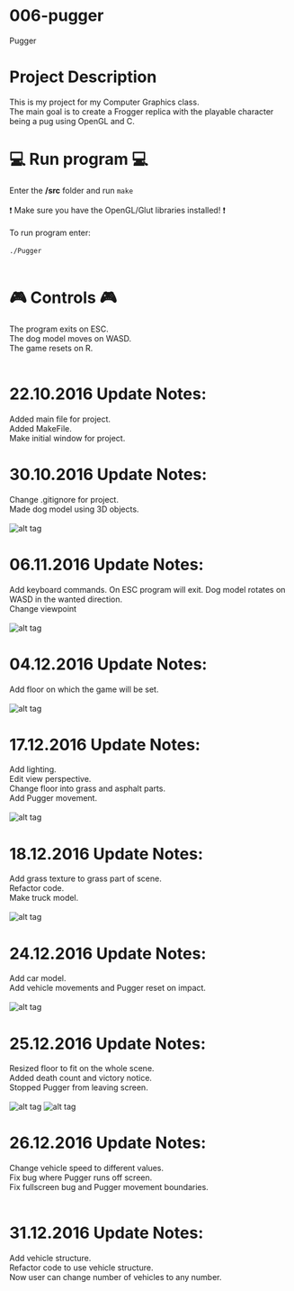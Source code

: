 # 006-pugger
Pugger

# Project Description
This is my project for my Computer Graphics class. <br />
The main goal is to create a Frogger replica with the playable character being a pug using OpenGL and C. <br />

# :computer: Run program :computer:
Enter the **/src** folder and run `make` <br /> <br />
:exclamation: Make sure you have the OpenGL/Glut libraries installed! :exclamation: <br /> <br />
To run program enter:  <br /> <br />
`./Pugger` <br /> <br />

# :video_game: Controls :video_game:
The program exits on ESC. <br />
The dog model moves on WASD. <br />
The game resets on R. <br /> <br />

# 22.10.2016 Update Notes:
Added main file for project. <br />
Added MakeFile. <br />
Make initial window for project. <br />

# 30.10.2016 Update Notes:
Change .gitignore for project. <br />
Made dog model using 3D objects. <br /> <br />
![alt tag](https://github.com/MATF-RG16/RG16-006-plugger/blob/master/img/screenshot_30_10.png)

# 06.11.2016 Update Notes:
Add keyboard commands. On ESC program will exit. Dog model rotates on WASD in the wanted direction. <br />
Change viewpoint <br /> <br />
![alt tag](https://github.com/MATF-RG16/RG16-006-plugger/blob/master/img/screenshot_6_11_2016.png)

# 04.12.2016 Update Notes:
Add floor on which the game will be set. <br /> <br />
![alt tag](https://github.com/MATF-RG16/RG16-006-plugger/blob/master/img/screenshot_2016_12_04.png)

# 17.12.2016 Update Notes:
Add lighting. <br />
Edit view perspective. <br />
Change floor into grass and asphalt parts. <br />
Add Pugger movement. <br /> <br />
![alt tag](https://github.com/MATF-RG16/RG16-006-plugger/blob/master/img/Screenshot_2016-12-17.png)

# 18.12.2016 Update Notes:
Add grass texture to grass part of scene. <br />
Refactor code. <br />
Make truck model. <br /> <br />
![alt tag](https://github.com/MATF-RG16/RG16-006-plugger/blob/master/img/screenshot_2016-12-19.png)

# 24.12.2016 Update Notes:
Add car model. <br />
Add vehicle movements and Pugger reset on impact. <br /> <br />
![alt tag](https://github.com/MATF-RG16/RG16-006-plugger/blob/master/img/screenshot_2016-12-24.png)

# 25.12.2016 Update Notes:
Resized floor to fit on the whole scene. <br />
Added death count and victory notice. <br />
Stopped Pugger from leaving screen. <br /> <br />
![alt tag](https://github.com/MATF-RG16/RG16-006-plugger/blob/master/img/screeshot_2016-12-25.png)
![alt tag](https://github.com/MATF-RG16/RG16-006-plugger/blob/master/img/screenshot_2016-12-25_2.png)

# 26.12.2016 Update Notes:
Change vehicle speed to different values. <br />
Fix bug where Pugger runs off screen. <br />
Fix fullscreen bug and Pugger movement boundaries. <br /> <br />

# 31.12.2016 Update Notes:
Add vehicle structure. <br />
Refactor code to use vehicle structure. <br />
Now user can change number of vehicles to any number. <br /> <br />
